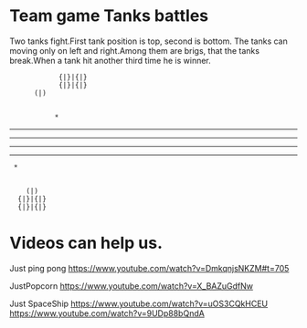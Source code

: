 # Team game Tanks battles


Two tanks fight.First tank position is top, second is bottom. The tanks can moving only on left and right.Among them are brigs, that the tanks break.When a tank hit another third time he is winner.

		 
                {|}|{|}
                {|}|{|}
		  (|)


	           *


********************************
********************************
********************************
********************************

	 *


        (|)
      {|}|{|}
      {|}|{|}
		  



# Videos can help us.

Just ping pong
https://www.youtube.com/watch?v=DmkqnjsNKZM#t=705

JustPopcorn
https://www.youtube.com/watch?v=X_BAZuGdfNw

Just SpaceShip
https://www.youtube.com/watch?v=uOS3CQkHCEU
https://www.youtube.com/watch?v=9UDp88bQndA
